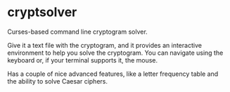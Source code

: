 # cryptsolver

Curses-based command line cryptogram solver.

Give it a text file with the cryptogram, and it provides an interactive environment to help you solve the cryptogram. You can navigate using the keyboard or, if your terminal supports it, the mouse. 

Has a couple of nice advanced features, like a letter frequency table and the ability to solve Caesar ciphers.
